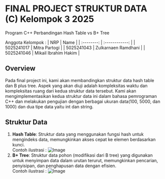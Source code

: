 # FINAL PROJECT STRUKTUR DATA (C) Kelompok 3 2025
Program C++ Perbandingan Hash Table vs B+ Tree

Anggota Kelompok :
|    NRP     |      Name      |
| :--------: | :------------: |
| 5025241017 | Mitra Partogi |
| 5025241043 | Zulkarnaen Ramdhani |
| 5025241046 | Mikail Ibrahim Hakim |


## Overview
Pada final project ini, kami akan membandingkan struktur data hash table dan B plus tree. Aspek yang akan diuji adalah kompleksitas waktu dan kompleksitas ruang dari kedua struktur data tersebut. Kami akan mengimplementasikan kedua struktur data ini dalam bahasa pemrograman C++ dan melakukan pengujian dengan berbagai ukuran data(100, 5000, dan 1000) dan dua tipe data yaitu int dan string.

## Struktur Data
1. **Hash Table**: Struktur data yang menggunakan fungsi hash untuk mengindeks data, memungkinkan akses cepat ke elemen berdasarkan kunci. <br>
   Contoh ilustrasi : 
   ![Image](https://github.com/user-attachments/assets/a5d4fc82-878e-43f1-bc4e-72a322317fae)
2. **B+ Tree**: Struktur data pohon (modifikasi dari B tree) yang digunakan untuk menyimpan data dalam urutan terurut, memungkinkan pencarian, penyisipan, dan penghapusan data dengan efisien. <br>
   Contoh ilustrasi :
   ![Image](https://github.com/user-attachments/assets/f95c0047-7d1a-4a37-8f25-40501c8caebb)